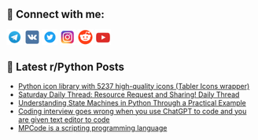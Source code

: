 ## 🔎 Connect with me:
[<img src="https://github.com/bullbesh/bullbesh/blob/main/images/Telegram.png" width="32" height="32" />](https://t.me/bullbesh)
[<img src="https://github.com/bullbesh/bullbesh/blob/main/images/VK.png" width="32" height="32" />](https://vk.com/bullbesh)
[<img src="https://github.com/bullbesh/bullbesh/blob/main/images/Twitter.png" width="32" height="32" />](https://twitter.com/bullbesh1)
[<img src="https://github.com/bullbesh/bullbesh/blob/main/images/Instagram.png" width="32" height="32" />](https://www.instagram.com/bullbesh)
[<img src="https://github.com/bullbesh/bullbesh/blob/main/images/Reddit.png" width="32" height="32" />](https://www.reddit.com/user/bullbesh)
[<img src="https://github.com/bullbesh/bullbesh/blob/main/images/YouTube.png" width="32" height="32" />](https://www.youtube.com/channel/UCtfjRs6uzgq5mfm8S06WTcg)

## 📕 Latest r/Python Posts
<!-- BLOG-POST-LIST:START -->
- [Python icon library with 5237 high-quality icons &lpar;Tabler Icons wrapper&rpar;](https://www.reddit.com/r/Python/comments/1c8ohrp/python_icon_library_with_5237_highquality_icons/)
- [Saturday Daily Thread: Resource Request and Sharing! Daily Thread](https://www.reddit.com/r/Python/comments/1c8bxz5/saturday_daily_thread_resource_request_and/)
- [Understanding State Machines in Python Through a Practical Example](https://www.reddit.com/r/Python/comments/1c89uzp/understanding_state_machines_in_python_through_a/)
- [Coding interview goes wrong when you use ChatGPT to code and you are given text editor to code](https://www.reddit.com/r/Python/comments/1c88osy/coding_interview_goes_wrong_when_you_use_chatgpt/)
- [MPCode is a scripting programming language](https://www.reddit.com/r/Python/comments/1c837h6/mpcode_is_a_scripting_programming_language/)
<!-- BLOG-POST-LIST:END -->
